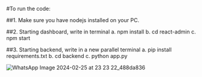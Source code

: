 #To run the code:

##1. Make sure you have nodejs installed on your PC.

##2. Starting dashboard, write in terminal
   a. npm install
   b. cd react-admin
   c. npm start

##3. Starting backend, write in a new parallel terminal
   a. pip install requirements.txt
   b. cd backend
   c. python app.py

   ![WhatsApp Image 2024-02-25 at 23 23 22_488da836](https://github.com/Y-a-s-h-M-i-t-t-a-l/SafeApp/assets/104529934/c455bead-226c-4683-af66-7d2749dece7d)
